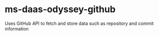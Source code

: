 # ms-daas-odyssey-github
Uses GitHub API to fetch and store data such as repository and commit information
